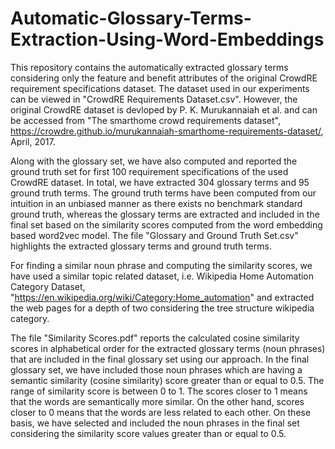 # Automatic-Glossary-Terms-Extraction-Using-Word-Embeddings

This repository contains the automatically extracted glossary terms considering only the feature and benefit attributes of the original CrowdRE requirement specifications dataset. The dataset used in our experiments can be viewed in "CrowdRE Requirements Dataset.csv". However, the original CrowdRE dataset is devloped by P. K. Murukannaiah et al. and can be accessed from "The smarthome crowd requirements dataset", https://crowdre.github.io/murukannaiah-smarthome-requirements-dataset/, April, 2017. 

Along with the glossary set, we have also computed and reported the ground truth set for first 100 requirement specifications of the used CrowdRE dataset. In total, we have extracted 304 glossary terms and 95 ground truth terms. The ground truth terms have been computed from our intuition in an unbiased manner as there exists no benchmark standard ground truth, whereas the glossary terms are extracted and included in the final set based on the similarity scores computed from the word embedding based word2vec model. The file "Glossary and Ground Truth Set.csv" highlights the extracted glossary terms and ground truth terms.   

For finding a similar noun phrase and computing the similarity scores, we have used a similar topic related dataset, i.e. Wikipedia Home Automation Category Dataset, "https://en.wikipedia.org/wiki/Category:Home_automation" and extracted the web pages for a depth of two considering the tree structure wikipedia category.  

The file "Similarity Scores.pdf" reports the calculated cosine similarity scores in alphabetical order for the extracted glossary terms (noun phrases) that are included in the final glossary set using our approach. In the final glossary set, we have included those noun phrases which are having a semantic similarity (cosine similarity) score greater than or equal to 0.5. The range of similarity score is between 0 to 1. The scores closer to 1 means that the words are semantically more similar. On the other hand, scores closer to 0 means that the words are less related to each other. On these basis, we have selected and included the noun phrases in the final set considering the similarity score values greater than or equal to 0.5.
